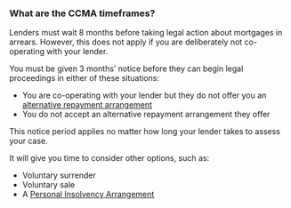 ###  **What are the CCMA timeframes?**

Lenders must wait 8 months before taking legal action about mortgages in
arrears. However, this does not apply if you are deliberately not co-operating
with your lender.

You must be given 3 months’ notice before they can begin legal proceedings in
either of these situations:

  * You are co-operating with your lender but they do not offer you an [ alternative repayment arrangement ](/en/housing/owning-a-home/mortgage-arrears/alternative-mortgage-repayment-arrangements/)
  * You do not accept an alternative repayment arrangement they offer 

This notice period applies no matter how long your lender takes to assess your
case.

It will give you time to consider other options, such as:

  * Voluntary surrender 
  * Voluntary sale 
  * A [ Personal Insolvency Arrangement ](https://www.citizensinformation.ie/en/money-and-tax/personal-finance/debt/personal-insolvency/personal-insolvency-arrangements/)
